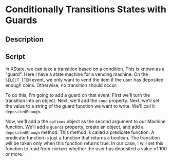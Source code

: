 # Conditionally Transitions States with Guards

## Description

## Script

In XState, we can take a transition based on a condition. This is known as a "guard". Here I have a state machine for a vending machine. On the `SELECT_ITEM` event, we only want to vend the item if the user has deposited enough coins. Otherwise, no transition should occur.

To do this, I'm going to add a guard on that event. First we'll turn the transition into an object. Next, we'll add the `cond` property. Next, we'll set the value to a string of the guard function we want to write. We'll call it `depositedEnough`.

Now, we'll add a the `options` object as the second argument to our Machine function. We'll add a `guards` property, create an object, and add a `depositedEnough` method. This method is called a predicate function. A predicate function is just a function that returns a boolean. The transition will be taken only when this function returns true. In our case, I will set this function to read from `context` whether the user has deposited a value of 100 or more.

